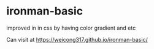 # ironman-basic
improved in in css by having color gradient and etc

Can visit at https://weicong317.github.io/ironman-basic/
